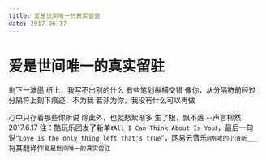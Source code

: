 ```yaml
---
title: 爱是世间唯一的真实留驻
date: 2017-06-17
---
```


# 爱是世间唯一的真实留驻
剩下一滩墨
纸上，我写不出别的什么
有些笔划纵横交错
像你，从分隔符前经过
分隔符上刻下痕迹，不为我
若非为你，我没有什么可以再做

心中只存着那些你所说
除此外，也就愁絮渐多
生了根，飘不落
--声言柳然
2017.6.17
注：酷玩乐团发了新单`《All I Can Think About Is You》`，最后一句说`“Love is the only thing left that's true”`，网易云音乐`@咆哮的小清新___` 将其翻译作`爱是世间唯一的真实留驻`